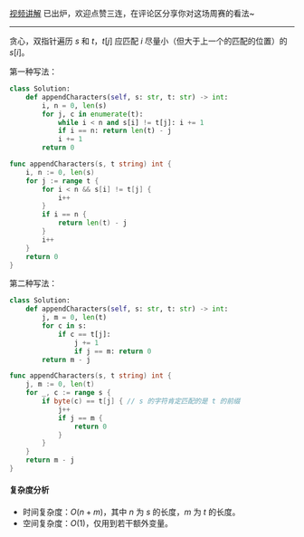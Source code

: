 [视频讲解](https://www.bilibili.com/video/BV1sD4y1e7pr/) 已出炉，欢迎点赞三连，在评论区分享你对这场周赛的看法~

---

贪心，双指针遍历 $s$ 和 $t$，$t[j]$ 应匹配 $i$ 尽量小（但大于上一个的匹配的位置）的 $s[i]$。

第一种写法：

```py [sol1-Python3]
class Solution:
    def appendCharacters(self, s: str, t: str) -> int:
        i, n = 0, len(s)
        for j, c in enumerate(t):
            while i < n and s[i] != t[j]: i += 1
            if i == n: return len(t) - j
            i += 1
        return 0
```

```go [sol1-Go]
func appendCharacters(s, t string) int {
	i, n := 0, len(s)
	for j := range t {
		for i < n && s[i] != t[j] {
			i++
		}
		if i == n {
			return len(t) - j
		}
		i++
	}
	return 0
}
```

第二种写法：

```py [sol2-Python3]
class Solution:
    def appendCharacters(self, s: str, t: str) -> int:
        j, m = 0, len(t)
        for c in s:
            if c == t[j]:
                j += 1
                if j == m: return 0
        return m - j
```

```go [sol2-Go]
func appendCharacters(s, t string) int {
	j, m := 0, len(t)
	for _, c := range s {
		if byte(c) == t[j] { // s 的字符肯定匹配的是 t 的前缀
			j++
			if j == m {
				return 0
			}
		}
	}
	return m - j
}
```

#### 复杂度分析

- 时间复杂度：$O(n+m)$，其中 $n$ 为 $s$ 的长度，$m$ 为 $t$ 的长度。
- 空间复杂度：$O(1)$，仅用到若干额外变量。
